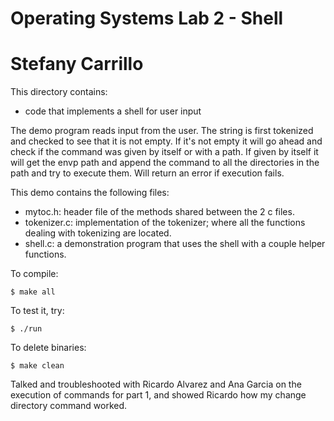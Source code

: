 # Operating Systems Lab 2 - Shell
# Stefany Carrillo

This directory contains:
* code that implements a shell for user input

The demo program reads input from the user.
The string is first tokenized and checked to see that it is not empty. If it's not empty it will go ahead and check if the command was given by itself or with a path. If given by itself it will get the envp path and append the command to all the directories in the path and try to execute them. Will return an error if execution fails.

This demo contains the following files:
 * mytoc.h: header file of the methods shared between the 2 c files.
 * tokenizer.c: implementation of the tokenizer; where all the functions dealing with tokenizing are located.
 * shell.c: a demonstration program that uses the shell with a couple helper functions.

To compile:
~~~
$ make all
~~~

To test it, try:
~~~
$ ./run
~~~

To delete binaries:
~~~
$ make clean
~~~

Talked and troubleshooted with Ricardo Alvarez and Ana Garcia on the execution of commands for part 1, and showed Ricardo how my change directory command worked.
